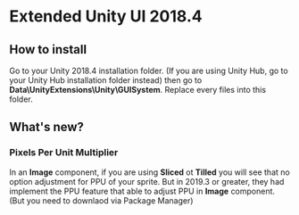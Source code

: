 # Extended Unity UI 2018.4

## How to install
Go to your Unity 2018.4 installation folder. (If you are using Unity Hub, go to your Unity Hub installation folder instead) then go to **Data\UnityExtensions\Unity\GUISystem**. Replace every files into this folder.

## What's new?

### Pixels Per Unit Multiplier
In an **Image** component, if you are using **Sliced** ot **Tilled** you will see that no option adjustment for PPU of your sprite. But in 2019.3 or greater, they had implement the PPU feature that able to adjust PPU in **Image** component. (But you need to downlaod via Package Manager)

